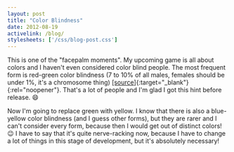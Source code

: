 ```yaml
---
layout: post
title: "Color Blindness"
date: 2012-08-19
activelink: /blog/
stylesheets: ['/css/blog-post.css']
---
```

This is one of the "facepalm moments". My upcoming game is all about colors and I haven't even considered color blind people. The most frequent form is red-green color blindness (7 to 10% of all males, females should be under 1%, it's a chromosome thing) [[source]][wp-color-blindness]{:target="_blank"}{:rel="noopener"}. That's a lot of people and I'm glad I got this hint before release. :smile:

Now I'm going to replace green with yellow. I know that there is also a blue-yellow color blindness (and I guess other forms), but they are rarer and I can't consider every form, because then I would get out of distinct colors! :wink: I have to say that it's quite nerve-racking now, because I have to change a lot of things in this stage of development, but it's absolutely necessary!

[wp-color-blindness]: https://en.wikipedia.org/wiki/Color_blindness "Wikipedia: &quot;Color blindness&quot;"
